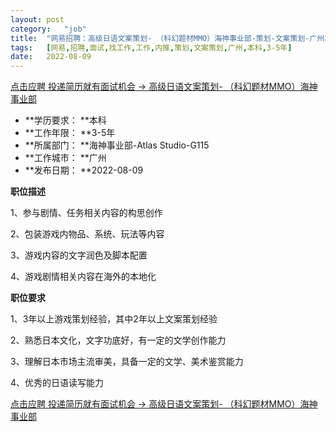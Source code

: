 ```yaml
---
layout:	post
category:	"job"
title:	"网易招聘：高级日语文案策划- （科幻题材MMO）海神事业部-策划-文案策划-广州本科3-5年"
tags:	[网易,招聘,面试,找工作,工作,内推,策划,文案策划,广州,本科,3-5年]
date:	2022-08-09
---
```


[点击应聘 投递简历就有面试机会 ->  高级日语文案策划- （科幻题材MMO）海神事业部](http://mobile.bole.netease.com/bole/boleDetail?id=39359&employeeId=346f03c3cda5f04c&key=all)



- **学历要求： **本科
- **工作年限： **3-5年
- **所属部门： **海神事业部-Atlas Studio-G115
- **工作城市： **广州
- **发布日期： **2022-08-09



**职位描述**

1、参与剧情、任务相关内容的构思创作

2、包装游戏内物品、系统、玩法等内容

3、游戏内容的文字润色及脚本配置

4、游戏剧情相关内容在海外的本地化



**职位要求**

1、3年以上游戏策划经验，其中2年以上文案策划经验

2、熟悉日本文化，文字功底好，有一定的文学创作能力

3、理解日本市场主流审美，具备一定的文学、美术鉴赏能力

4、优秀的日语读写能力



[点击应聘 投递简历就有面试机会 ->  高级日语文案策划- （科幻题材MMO）海神事业部](http://mobile.bole.netease.com/bole/boleDetail?id=39359&employeeId=346f03c3cda5f04c&key=all)